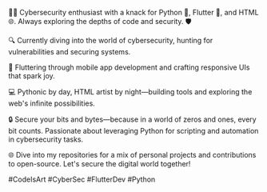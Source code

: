 👨‍💻 Cybersecurity enthusiast with a knack for Python 🐍, Flutter 📱, and HTML 🌐. Always exploring the depths of code and security. 🛡️

🔍 Currently diving into the world of cybersecurity, hunting for vulnerabilities and securing systems.

🚀 Fluttering through mobile app development and crafting responsive UIs that spark joy. 

💻 Pythonic by day, HTML artist by night—building tools and exploring the web's infinite possibilities.

🔒 Secure your bits and bytes—because in a world of zeros and ones, every bit counts. Passionate about leveraging Python for scripting and automation in cybersecurity tasks.

🌐 Dive into my repositories for a mix of personal projects and contributions to open-source. Let's secure the digital world together!

#CodeIsArt #CyberSec #FlutterDev #Python
